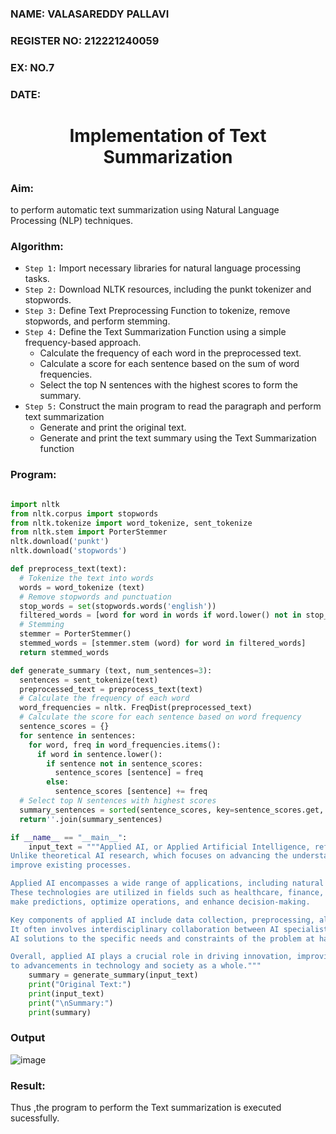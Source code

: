 <H3>NAME: VALASAREDDY PALLAVI</H3>
<H3>REGISTER NO: 212221240059</H3>
<H3>EX: NO.7</H3>
<H3>DATE: </H3> 
<H1 ALIGN =CENTER>Implementation of Text  Summarization</H1>
<H3>Aim: </H3> 
to perform automatic text summarization using Natural Language Processing (NLP) techniques. <BR>
<h3>Algorithm:</h3>

- `Step 1:` Import necessary libraries for natural language processing tasks.<BR>
- `Step 2:` Download NLTK resources, including the punkt tokenizer and stopwords.<BR>
- `Step 3:` Define Text Preprocessing Function to tokenize, remove stopwords, and perform stemming.<BR>
- `Step 4:` Define the Text Summarization Function using a simple frequency-based approach.<br>
    - Calculate the frequency of each word in the preprocessed text.<br>
    - Calculate a score for each sentence based on the sum of word frequencies.<br>
    - Select the top N sentences with the highest scores to form the summary.<br>
- `Step 5:` Construct the main program to read the paragraph  and perform text summarization<br>
    - Generate and print the original text.<br>
    - Generate and print the text summary using the  Text Summarization function<br>

<H3>Program:</H3>

```py

import nltk
from nltk.corpus import stopwords
from nltk.tokenize import word_tokenize, sent_tokenize
from nltk.stem import PorterStemmer
nltk.download('punkt')
nltk.download('stopwords')

def preprocess_text(text):
  # Tokenize the text into words
  words = word_tokenize (text)
  # Remove stopwords and punctuation
  stop_words = set(stopwords.words('english'))
  filtered_words = [word for word in words if word.lower() not in stop_words and word.isalnum()]
  # Stemming
  stemmer = PorterStemmer()
  stemmed_words = [stemmer.stem (word) for word in filtered_words]
  return stemmed_words

def generate_summary (text, num_sentences=3):
  sentences = sent_tokenize(text)
  preprocessed_text = preprocess_text(text)
  # Calculate the frequency of each word
  word_frequencies = nltk. FreqDist(preprocessed_text)
  # Calculate the score for each sentence based on word frequency
  sentence_scores = {}
  for sentence in sentences:
    for word, freq in word_frequencies.items():
      if word in sentence.lower():
        if sentence not in sentence_scores:
          sentence_scores [sentence] = freq
        else:
          sentence_scores [sentence] += freq
  # Select top N sentences with highest scores
  summary_sentences = sorted(sentence_scores, key=sentence_scores.get, reverse=True) [:num_sentences]
  return''.join(summary_sentences)

if __name__ == "__main__":
    input_text = """Applied AI, or Applied Artificial Intelligence, refers to the practical implementation of artificial intelligence (AI) technologies to solve real-world problems across various industries and domains. 
Unlike theoretical AI research, which focuses on advancing the understanding of AI algorithms and methodologies, applied AI involves the deployment of AI solutions to address specific challenges or 
improve existing processes.

Applied AI encompasses a wide range of applications, including natural language processing, computer vision, machine learning, robotics, and more. 
These technologies are utilized in fields such as healthcare, finance, manufacturing, transportation, customer service, and many others, to automate tasks, 
make predictions, optimize operations, and enhance decision-making.

Key components of applied AI include data collection, preprocessing, algorithm selection and training, model deployment, and ongoing optimization and maintenance. 
It often involves interdisciplinary collaboration between AI specialists, domain experts, data scientists, software engineers, and other professionals to tailor 
AI solutions to the specific needs and constraints of the problem at hand.

Overall, applied AI plays a crucial role in driving innovation, improving efficiency, and unlocking new opportunities across various sectors, ultimately contributing 
to advancements in technology and society as a whole."""
    summary = generate_summary(input_text)
    print("Original Text:")
    print(input_text)
    print("\nSummary:")
    print(summary)
```

<H3>Output</H3>

![image](https://github.com/Pallavi-Raveendranadreddy/Ex-7-AAI/assets/94294872/5e47dc73-d4bb-4ab9-829c-83186324b88c)

<H3>Result:</H3>
Thus ,the program to perform the Text summarization is executed sucessfully.


